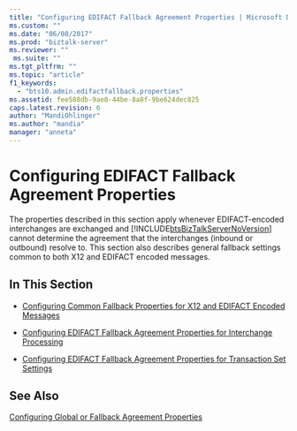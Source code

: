 ```yaml
---
title: "Configuring EDIFACT Fallback Agreement Properties | Microsoft Docs"
ms.custom: ""
ms.date: "06/08/2017"
ms.prod: "biztalk-server"
ms.reviewer: ""
 ms.suite: ""
ms.tgt_pltfrm: ""
ms.topic: "article"
f1_keywords: 
  - "bts10.admin.edifactfallback.properties"
ms.assetid: fee588db-9ae8-44be-8a8f-9be624dec825
caps.latest.revision: 6
author: "MandiOhlinger"
ms.author: "mandia"
manager: "anneta"
---
```

# Configuring EDIFACT Fallback Agreement Properties
The properties described in this section apply whenever EDIFACT-encoded interchanges are exchanged and [!INCLUDE[btsBizTalkServerNoVersion](../includes/btsbiztalkservernoversion-md.md)] cannot determine the agreement that the interchanges (inbound or outbound) resolve to. This section also describes general fallback settings common to both X12 and EDIFACT encoded messages.  
  
## In This Section  
  
-   [Configuring Common Fallback Properties for X12 and EDIFACT Encoded Messages](../core/configuring-common-fallback-properties-for-x12-and-edifact-encoded-messages.md)  
  
-   [Configuring EDIFACT Fallback Agreement Properties for Interchange Processing](../core/configuring-edifact-fallback-agreement-properties-for-interchange-processing.md)  
  
-   [Configuring EDIFACT Fallback Agreement Properties for Transaction Set Settings](../core/configuring-edifact-fallback-agreement-properties-for-transaction-set-settings.md)  
  
## See Also  
 [Configuring Global or Fallback Agreement Properties](../core/configuring-global-or-fallback-agreement-properties.md)